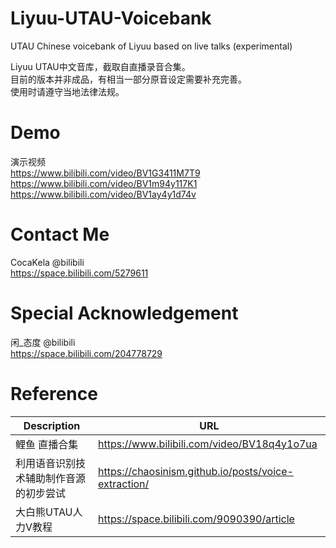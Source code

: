 # Liyuu-UTAU-Voicebank
UTAU Chinese voicebank of Liyuu based on live talks (experimental)  

Liyuu UTAU中文音库，截取自直播录音合集。  
目前的版本并非成品，有相当一部分原音设定需要补充完善。  
使用时请遵守当地法律法规。

# Demo
演示视频  
https://www.bilibili.com/video/BV1G3411M7T9  
https://www.bilibili.com/video/BV1m94y117K1  
https://www.bilibili.com/video/BV1ay4y1d74v  

# Contact Me
CocaKela @bilibili  
https://space.bilibili.com/5279611

# Special Acknowledgement
闲_态度 @bilibili  
https://space.bilibili.com/204778729

# Reference
| Description | URL |
| ---- | ---- |
| 鲤鱼 直播合集 | https://www.bilibili.com/video/BV18q4y1o7ua |
| 利用语音识别技术辅助制作音源的初步尝试 | https://chaosinism.github.io/posts/voice-extraction/ |
| 大白熊UTAU人力V教程 | https://space.bilibili.com/9090390/article |
